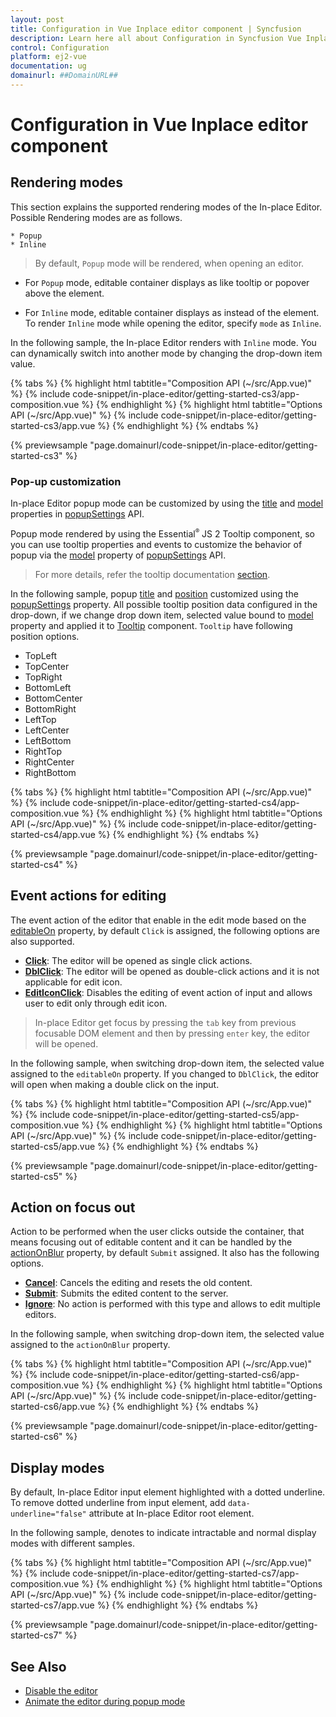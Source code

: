 ```yaml
---
layout: post
title: Configuration in Vue Inplace editor component | Syncfusion
description: Learn here all about Configuration in Syncfusion Vue Inplace editor component of Syncfusion Essential JS 2 and more.
control: Configuration 
platform: ej2-vue
documentation: ug
domainurl: ##DomainURL##
---
```


# Configuration in Vue Inplace editor component

## Rendering modes

This section explains the supported rendering modes of the In-place Editor. Possible Rendering modes are as follows.

    * Popup
    * Inline

> By default, `Popup` mode will be rendered, when opening an editor.

* For `Popup` mode, editable container displays as like tooltip or popover above the element.

* For `Inline` mode, editable container displays as instead of the element. To render `Inline` mode while opening the editor, specify `mode` as `Inline`.

In the following sample, the In-place Editor renders with `Inline` mode. You can dynamically switch into another mode by changing the drop-down item value.

{% tabs %}
{% highlight html tabtitle="Composition API (~/src/App.vue)" %}
{% include code-snippet/in-place-editor/getting-started-cs3/app-composition.vue %}
{% endhighlight %}
{% highlight html tabtitle="Options API (~/src/App.vue)" %}
{% include code-snippet/in-place-editor/getting-started-cs3/app.vue %}
{% endhighlight %}
{% endtabs %}
        
{% previewsample "page.domainurl/code-snippet/in-place-editor/getting-started-cs3" %}

### Pop-up customization

In-place Editor popup mode can be customized by using the [title](https://ej2.syncfusion.com/vue/documentation/api/inplace-editor/popupSettings/#title) and [model](https://ej2.syncfusion.com/vue/documentation/api/inplace-editor/popupSettings/#model) properties in [popupSettings](https://ej2.syncfusion.com/vue/documentation/api/inplace-editor/popupSettings/) API.

Popup mode rendered by using the Essential<sup style="font-size:70%">&reg;</sup> JS 2 Tooltip component, so you can use tooltip properties and events to customize the behavior of popup via the [model](https://ej2.syncfusion.com/vue/documentation/api/inplace-editor/popupSettings/#model) property of [popupSettings](https://ej2.syncfusion.com/vue/documentation/api/inplace-editor/popupSettings/) API.

> For more details, refer the tooltip documentation [section](../tooltip/).

In the following sample, popup [title](https://ej2.syncfusion.com/vue/documentation/api/inplace-editor/popupSettings/#title) and [position](https://ej2.syncfusion.com/vue/documentation/api/tooltip/#position) customized using the [popupSettings](https://ej2.syncfusion.com/vue/documentation/api/inplace-editor/popupSettings/) property. All possible tooltip position data configured in the drop-down, if we change drop down item, selected value bound to [model](https://ej2.syncfusion.com/vue/documentation/api/inplace-editor/popupSettings/#model) property and applied it to [Tooltip](../tooltip/) component. `Tooltip` have following position options.

* TopLeft
* TopCenter
* TopRight
* BottomLeft
* BottomCenter
* BottomRight
* LeftTop
* LeftCenter
* LeftBottom
* RightTop
* RightCenter
* RightBottom

{% tabs %}
{% highlight html tabtitle="Composition API (~/src/App.vue)" %}
{% include code-snippet/in-place-editor/getting-started-cs4/app-composition.vue %}
{% endhighlight %}
{% highlight html tabtitle="Options API (~/src/App.vue)" %}
{% include code-snippet/in-place-editor/getting-started-cs4/app.vue %}
{% endhighlight %}
{% endtabs %}
        
{% previewsample "page.domainurl/code-snippet/in-place-editor/getting-started-cs4" %}

## Event actions for editing

The event action of the editor that enable in the edit mode based on the [editableOn](https://ej2.syncfusion.com/vue/documentation/api/inplace-editor/#editableon) property, by default `Click` is assigned, the following options are also supported.

* **[Click](https://ej2.syncfusion.com/vue/documentation/api/inplace-editor/editableType/)**:  The editor will be opened as single click actions.
* **[DblClick](https://ej2.syncfusion.com/vue/documentation/api/inplace-editor/editableType/)**: The editor will be opened as double-click actions and it is not applicable for edit icon.
* **[EditIconClick](https://ej2.syncfusion.com/vue/documentation/api/inplace-editor/editableType/)**: Disables the editing of event action of input and allows user to edit only through edit icon.

> In-place Editor get focus by pressing the `tab` key from previous focusable DOM element and then by pressing `enter` key, the editor will be opened.

In the following sample, when switching drop-down item, the selected value assigned to the `editableOn` property. If you changed to `DblClick`, the editor will open when making a double click on the input.

{% tabs %}
{% highlight html tabtitle="Composition API (~/src/App.vue)" %}
{% include code-snippet/in-place-editor/getting-started-cs5/app-composition.vue %}
{% endhighlight %}
{% highlight html tabtitle="Options API (~/src/App.vue)" %}
{% include code-snippet/in-place-editor/getting-started-cs5/app.vue %}
{% endhighlight %}
{% endtabs %}
        
{% previewsample "page.domainurl/code-snippet/in-place-editor/getting-started-cs5" %}

## Action on focus out

Action to be performed when the user clicks outside the container, that means focusing out of editable content and it can be handled by the [actionOnBlur](https://ej2.syncfusion.com/vue/documentation/api/inplace-editor/#actiononblur) property, by default `Submit` assigned. It also has the following options.

* **[Cancel](https://ej2.syncfusion.com/vue/documentation/api/inplace-editor/actionBlur/)**: Cancels the editing and resets the old content.
* **[Submit](https://ej2.syncfusion.com/vue/documentation/api/inplace-editor/actionBlur/)**: Submits the edited content to the server.
* **[Ignore](https://ej2.syncfusion.com/vue/documentation/api/inplace-editor/actionBlur/)**: No action is performed with this type and allows to edit multiple editors.

In the following sample, when switching drop-down item, the selected value assigned to the `actionOnBlur` property.

{% tabs %}
{% highlight html tabtitle="Composition API (~/src/App.vue)" %}
{% include code-snippet/in-place-editor/getting-started-cs6/app-composition.vue %}
{% endhighlight %}
{% highlight html tabtitle="Options API (~/src/App.vue)" %}
{% include code-snippet/in-place-editor/getting-started-cs6/app.vue %}
{% endhighlight %}
{% endtabs %}
        
{% previewsample "page.domainurl/code-snippet/in-place-editor/getting-started-cs6" %}

## Display modes

By default, In-place Editor input element highlighted with a dotted underline. To remove dotted underline from input element, add `data-underline="false"` attribute at In-place Editor root element.

In the following sample, denotes to indicate intractable and normal display modes with different samples.

{% tabs %}
{% highlight html tabtitle="Composition API (~/src/App.vue)" %}
{% include code-snippet/in-place-editor/getting-started-cs7/app-composition.vue %}
{% endhighlight %}
{% highlight html tabtitle="Options API (~/src/App.vue)" %}
{% include code-snippet/in-place-editor/getting-started-cs7/app.vue %}
{% endhighlight %}
{% endtabs %}
        
{% previewsample "page.domainurl/code-snippet/in-place-editor/getting-started-cs7" %}

## See Also

* [Disable the editor](./how-to/disable-edit-mode)
* [Animate the editor during popup mode](./how-to/custom-animation)